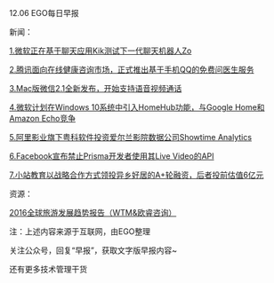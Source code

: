 12.06 EGO每日早报

新闻：

[1.微软正在基于聊天应用Kik测试下一代聊天机器人Zo](http://tech.qq.com/a/20161205/012807.htm)

[2.腾讯面向在线健康咨询市场，正式推出基于手机QQ的免费问医生服务](http://tech.qq.com/a/20161205/030703.htm)

[3.Mac版微信2.1全新发布，开始支持语音视频通话](http://www.cnbeta.com/articles/564419.htm)

[4.微软计划在Windows 10系统中引入HomeHub功能，与Google Home和Amazon Echo竞争](http://www.cnbeta.com/articles/564227.htm)

[5.阿里影业旗下粤科软件投资爱尔兰影院数据公司Showtime Analytics](http://tech.qq.com/a/20161205/028732.htm)

[6.Facebook宣布禁止Prisma开发者使用其Live Video的API](http://www.cnbeta.com/articles/564071.htm)

[7.小站教育以战略合作方式领投异乡好居的A+轮融资，后者投前估值6亿元](http://36kr.com/p/5058347.html)

资源：

[2016全球旅游发展趋势报告（WTM&欧睿咨询）](http://www.199it.com/archives/543201.html)

注：上述内容来源于互联网，由EGO整理

关注公众号，回复“早报”，获取文字版早报内容~

还有更多技术管理干货
